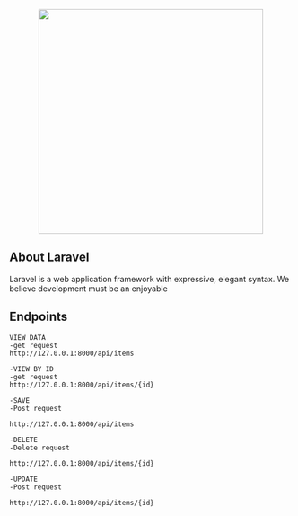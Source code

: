 <p align="center"><a href="https://laravel.com" target="_blank"><img src="https://raw.githubusercontent.com/laravel/art/master/logo-lockup/5%20SVG/2%20CMYK/1%20Full%20Color/laravel-logolockup-cmyk-red.svg" width="400"></a></p>



## About Laravel

Laravel is a web application framework with expressive, elegant syntax. We believe development must be an enjoyable 

## Endpoints
```
VIEW DATA
-get request
http://127.0.0.1:8000/api/items  

```
```
-VIEW BY ID
-get request
http://127.0.0.1:8000/api/items/{id}

```

```
-SAVE
-Post request

http://127.0.0.1:8000/api/items

```

```
-DELETE
-Delete request

http://127.0.0.1:8000/api/items/{id}

```

```
-UPDATE
-Post request

http://127.0.0.1:8000/api/items/{id}

```